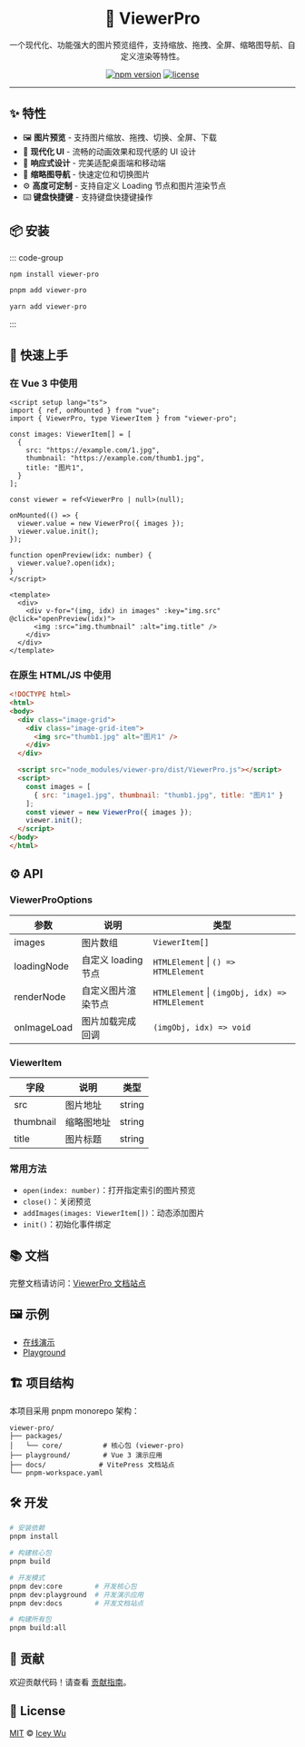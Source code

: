 <h1 align="center">🚀 ViewerPro</h1>
<p align="center">一个现代化、功能强大的图片预览组件，支持缩放、拖拽、全屏、缩略图导航、自定义渲染等特性。</p>

<p align="center">
  <a href="https://www.npmjs.com/package/viewer-pro"><img src="https://img.shields.io/npm/v/viewer-pro.svg" alt="npm version"></a>
  <a href="https://github.com/iceywu/viewer-pro/blob/main/LICENSE"><img src="https://img.shields.io/npm/l/viewer-pro.svg" alt="license"></a>
</p>

---

## ✨ 特性

- 🖼️ **图片预览** - 支持图片缩放、拖拽、切换、全屏、下载
- 🎨 **现代化 UI** - 流畅的动画效果和现代感的 UI 设计
- 📱 **响应式设计** - 完美适配桌面端和移动端
- 🎯 **缩略图导航** - 快速定位和切换图片
- ⚙️ **高度可定制** - 支持自定义 Loading 节点和图片渲染节点
- ⌨️ **键盘快捷键** - 支持键盘快捷键操作

## 📦 安装

::: code-group

```bash [npm]
npm install viewer-pro
```

```bash [pnpm]
pnpm add viewer-pro
```

```bash [yarn]
yarn add viewer-pro
```

:::

## 🚀 快速上手

### 在 Vue 3 中使用

```vue
<script setup lang="ts">
import { ref, onMounted } from "vue";
import { ViewerPro, type ViewerItem } from "viewer-pro";

const images: ViewerItem[] = [
  {
    src: "https://example.com/1.jpg",
    thumbnail: "https://example.com/thumb1.jpg",
    title: "图片1",
  }
];

const viewer = ref<ViewerPro | null>(null);

onMounted(() => {
  viewer.value = new ViewerPro({ images });
  viewer.value.init();
});

function openPreview(idx: number) {
  viewer.value?.open(idx);
}
</script>

<template>
  <div>
    <div v-for="(img, idx) in images" :key="img.src" @click="openPreview(idx)">
      <img :src="img.thumbnail" :alt="img.title" />
    </div>
  </div>
</template>
```

### 在原生 HTML/JS 中使用

```html
<!DOCTYPE html>
<html>
<body>
  <div class="image-grid">
    <div class="image-grid-item">
      <img src="thumb1.jpg" alt="图片1" />
    </div>
  </div>

  <script src="node_modules/viewer-pro/dist/ViewerPro.js"></script>
  <script>
    const images = [
      { src: "image1.jpg", thumbnail: "thumb1.jpg", title: "图片1" }
    ];
    const viewer = new ViewerPro({ images });
    viewer.init();
  </script>
</body>
</html>
```

## ⚙️ API

### ViewerProOptions

| 参数           | 说明                         | 类型                                        |
| -------------- | ---------------------------- | ------------------------------------------- |
| images         | 图片数组                      | `ViewerItem[]`                                |
| loadingNode    | 自定义 loading 节点           | `HTMLElement` \| `() => HTMLElement`        |
| renderNode     | 自定义图片渲染节点            | `HTMLElement` \| `(imgObj, idx) => HTMLElement` |
| onImageLoad    | 图片加载完成回调              | `(imgObj, idx) => void`                     |

### ViewerItem

| 字段      | 说明         | 类型     |
| --------- | ------------ | -------- |
| src       | 图片地址     | string   |
| thumbnail | 缩略图地址   | string   |
| title     | 图片标题     | string   |

### 常用方法

- `open(index: number)`：打开指定索引的图片预览
- `close()`：关闭预览
- `addImages(images: ViewerItem[])`：动态添加图片
- `init()`：初始化事件绑定

## 📚 文档

完整文档请访问：[ViewerPro 文档站点](https://viewer-pro.netlify.app/)

## 🖼️ 示例

- [在线演示](https://viewer-pro.netlify.app/demos/basic)
- [Playground](./playground)

## 🏗️ 项目结构

本项目采用 pnpm monorepo 架构：

```
viewer-pro/
├── packages/
│   └── core/          # 核心包 (viewer-pro)
├── playground/        # Vue 3 演示应用
├── docs/             # VitePress 文档站点
└── pnpm-workspace.yaml
```

## 🛠️ 开发

```bash
# 安装依赖
pnpm install

# 构建核心包
pnpm build

# 开发模式
pnpm dev:core        # 开发核心包
pnpm dev:playground  # 开发演示应用
pnpm dev:docs        # 开发文档站点

# 构建所有包
pnpm build:all
```

## 🤝 贡献

欢迎贡献代码！请查看 [贡献指南](CONTRIBUTING.md)。

## 📝 License

[MIT](LICENSE) © [Icey Wu](https://github.com/iceywu)